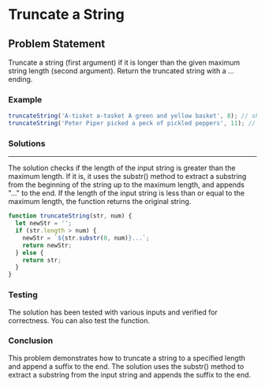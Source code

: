 # Truncate a String

## Problem Statement <br>

Truncate a string (first argument) if it is longer than the given maximum string length (second argument). Return the truncated string with a ... ending.

### Example

```js
truncateString('A-tisket a-tasket A green and yellow basket', 8); // should return A-tisket...
truncateString('Peter Piper picked a peck of pickled peppers', 11); // should return the string Peter Piper....
```

### Solutions <br>

<hr>
The solution checks if the length of the input string is greater than the maximum length. If it is, it uses the substr() method to extract a substring from the beginning of the string up to the maximum length, and appends "..." to the end. If the length of the input string is less than or equal to the maximum length, the function returns the original string.

```js
function truncateString(str, num) {
  let newStr = '';
  if (str.length > num) {
    newStr = `${str.substr(0, num)}...`;
    return newStr;
  } else {
    return str;
  }
}
```

### Testing <br>

The solution has been tested with various inputs and verified for correctness. You can also test the function.

### Conclusion <br>

This problem demonstrates how to truncate a string to a specified length and append a suffix to the end. The solution uses the substr() method to extract a substring from the input string and appends the suffix to the end.
